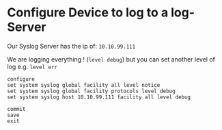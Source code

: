 # Configure Device to log to a log-Server

Our Syslog Server has the ip of: `10.10.99.111`

We are logging everything ! (`level debug`) but you can set another level of log e.g. `level err`

```
configure
set system syslog global facility all level notice
set system syslog global facility protocols level debug
set system syslog host 10.10.99.111 facility all level debug

commit
save
exit
```
